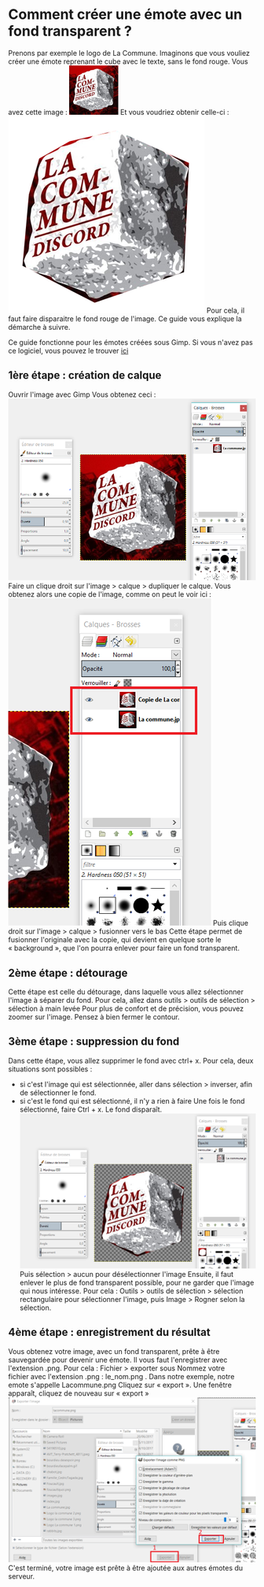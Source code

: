 # Comment créer une émote avec un fond transparent ?

Prenons par exemple le logo de La Commune. Imaginons que vous vouliez créer une émote reprenant le cube avec le texte, sans le fond rouge.
Vous avez cette image : 
![logo au début](La_commune_depart_1.png)
Et vous voudriez obtenir celle-ci : 
![logo à la fin](la_commune_final.png)
Pour cela, il faut faire disparaitre le fond rouge de l'image. Ce guide vous explique la démarche à suivre.

Ce guide fonctionne pour les émotes créées sous Gimp. Si vous n'avez pas ce logiciel, vous pouvez le trouver 
[ici](https://www.gimp.org/fr)

## 1ère étape : création de calque
Ouvrir l'image avec Gimp 
Vous obtenez ceci : 
![Aperçu de Gimp](Logo_La_commune_1.png)
Faire un clique droit sur l'image > calque > dupliquer le calque. Vous obtenez alors une copie de l'image, comme on peut le voir ici :
![Création d'une copie de l'image](Logo_la_commune_2.png)
Puis clique droit sur l'image > calque > fusionner vers le bas
Cette étape permet de fusionner l'originale avec la copie, qui devient en quelque sorte le « background », que l'on pourra enlever pour faire un fond transparent.

## 2ème étape : détourage
Cette étape est celle du détourage, dans laquelle vous allez sélectionner l'image à séparer du fond. 
Pour cela, allez dans outils > outils de sélection > sélection à main levée
Pour plus de confort et de précision, vous pouvez zoomer sur l'image. Pensez à bien fermer le contour. 

## 3ème étape : suppression du fond
Dans cette étape, vous allez supprimer le fond avec ctrl+ x. Pour cela, deux situations sont possibles :
  * si c'est l'image qui est sélectionnée, aller dans sélection > inverser, afin de sélectionner le fond.
  * si c'est le fond qui est sélectionné, il n'y a rien à faire
Une fois le fond sélectionné, faire Ctrl + x. Le fond disparaît.
![Le logo après diparition du fond](Logo_la_commune_3.png)
Puis sélection > aucun pour désélectionner l'image
Ensuite, il faut enlever le plus de fond transparent possible, pour ne garder que l'image qui nous intéresse. Pour cela : Outils > outils de sélection > sélection rectangulaire pour sélectionner l'image, puis Image > Rogner selon la sélection. 

## 4ème étape : enregistrement du résultat
Vous obtenez votre image, avec un fond transparent, prête à être sauvegardée pour devenir une émote. Il vous faut l'enregistrer avec l'extension .png.
Pour cela : Fichier > exporter sous 
Nommez votre fichier avec l'extension .png : le_nom.png . Dans notre exemple, notre emote s'appelle Lacommune.png
Cliquez sur « export ». Une fenêtre apparaît, cliquez de nouveau sur « export »
![Exporter l'image créée](logo_la_commune_4.png)
C'est terminé, votre image est prête à être ajoutée aux autres émotes du serveur.

